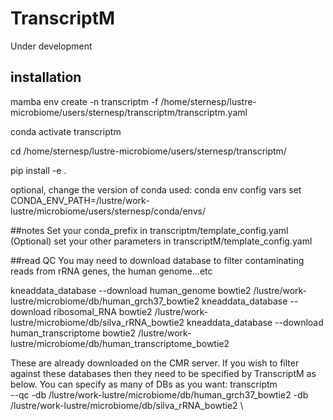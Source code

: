 # TranscriptM
Under development

## installation

mamba env create -n transcriptm -f /home/sternesp/lustre-microbiome/users/sternesp/transcriptm/transcriptm.yaml

conda activate transcriptm

cd /home/sternesp/lustre-microbiome/users/sternesp/transcriptm/

pip install -e .

optional, change the version of conda used:
conda env config vars set CONDA_ENV_PATH=/lustre/work-lustre/microbiome/users/sternesp/conda/envs/

##notes
Set your conda_prefix in transcriptm/template_config.yaml
(Optional) set your other parameters in transcriptM/template_config.yaml





##read QC
You may need to download database to filter contaminating reads from rRNA genes, the human genome...etc

kneaddata_database --download human_genome bowtie2 /lustre/work-lustre/microbiome/db/human_grch37_bowtie2
kneaddata_database --download ribosomal_RNA bowtie2 /lustre/work-lustre/microbiome/db/silva_rRNA_bowtie2
kneaddata_database --download human_transcriptome bowtie2 /lustre/work-lustre/microbiome/db/human_transcriptome_bowtie2


These are already downloaded on the CMR server. If you wish to filter against these databases then they need to be specified by TranscriptM as below. You can specify as many of DBs as you want:
transcriptm \
--qc -db /lustre/work-lustre/microbiome/db/human_grch37_bowtie2 -db /lustre/work-lustre/microbiome/db/silva_rRNA_bowtie2 \
